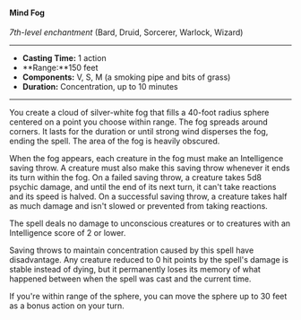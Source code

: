 #### Mind Fog
*7th-level enchantment* (Bard, Druid, Sorcerer, Warlock, Wizard)
___
- **Casting Time:** 1 action
- **Range:**150 feet 
- **Components:** V, S, M (a smoking pipe and bits of grass) 
- **Duration:** Concentration, up to 10 minutes 
---
You create a cloud of silver-white fog that fills a 40-foot radius sphere centered on a point you choose within range. The fog spreads around corners. It lasts for the duration or until strong wind disperses the fog, ending the spell. The area of the fog is heavily obscured.

When the fog appears, each creature in the fog must make an Intelligence saving throw. A creature must also make this saving throw whenever it ends its turn within the fog. On a failed saving throw, a creature takes 5d8 psychic damage, and until the end of its next turn, it can't take reactions and its speed is halved. On a successful saving throw, a creature takes half as much damage and isn't slowed or prevented from taking reactions. 

The spell deals no damage to unconscious creatures or to creatures with an Intelligence score of 2 or lower. 

Saving throws to maintain concentration caused by this spell have disadvantage. Any creature reduced to 0 hit points by the spell's damage is stable instead of dying, but it permanently loses its memory of what happened between when the spell was cast and the current time. 

If you're within range of the sphere, you can move the sphere up to 30 feet as a bonus action on your turn. 
